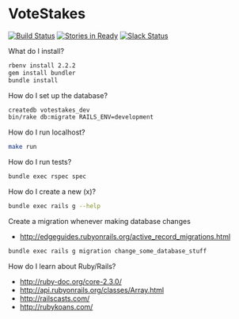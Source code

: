 # VoteStakes

[![Build Status](https://travis-ci.org/votestakes/votestakes-app.svg?branch=master)](https://travis-ci.org/votestakes/votestakes-app)
[![Stories in Ready](https://badge.waffle.io/votestakes/votestakes-app.svg?label=ready&title=stories)](http://waffle.io/votestakes/votestakes-app)
[![Slack Status](https://slackin-votestakes.herokuapp.com/badge.svg)](https://slackin-votestakes.herokuapp.com)

What do I install?

```sh
rbenv install 2.2.2
gem install bundler
bundle install
```

How do I set up the database?

```sh
createdb votestakes_dev
bin/rake db:migrate RAILS_ENV=development
```

How do I run localhost?

```sh
make run
```

How do I run tests?

```sh
bundle exec rspec spec
```

How do I create a new (x)?

```sh
bundle exec rails g --help
```

Create a migration whenever making database changes
* http://edgeguides.rubyonrails.org/active_record_migrations.html

```sh
bundle exec rails g migration change_some_database_stuff
```

How do I learn about Ruby/Rails?

* http://ruby-doc.org/core-2.3.0/
* http://api.rubyonrails.org/classes/Array.html
* http://railscasts.com/
* http://rubykoans.com/
